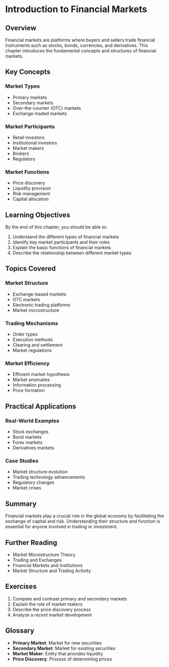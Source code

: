 # Introduction to Financial Markets

## Overview

Financial markets are platforms where buyers and sellers trade financial instruments such as stocks, bonds, currencies, and derivatives. This chapter introduces the fundamental concepts and structures of financial markets.

## Key Concepts

### Market Types
- Primary markets
- Secondary markets
- Over-the-counter (OTC) markets
- Exchange-traded markets

### Market Participants
- Retail investors
- Institutional investors
- Market makers
- Brokers
- Regulators

### Market Functions
- Price discovery
- Liquidity provision
- Risk management
- Capital allocation

## Learning Objectives

By the end of this chapter, you should be able to:
1. Understand the different types of financial markets
2. Identify key market participants and their roles
3. Explain the basic functions of financial markets
4. Describe the relationship between different market types

## Topics Covered

### Market Structure
- Exchange-based markets
- OTC markets
- Electronic trading platforms
- Market microstructure

### Trading Mechanisms
- Order types
- Execution methods
- Clearing and settlement
- Market regulations

### Market Efficiency
- Efficient market hypothesis
- Market anomalies
- Information processing
- Price formation

## Practical Applications

### Real-World Examples
- Stock exchanges
- Bond markets
- Forex markets
- Derivatives markets

### Case Studies
- Market structure evolution
- Trading technology advancements
- Regulatory changes
- Market crises

## Summary

Financial markets play a crucial role in the global economy by facilitating the exchange of capital and risk. Understanding their structure and function is essential for anyone involved in trading or investment.

## Further Reading

- Market Microstructure Theory
- Trading and Exchanges
- Financial Markets and Institutions
- Market Structure and Trading Activity

## Exercises

1. Compare and contrast primary and secondary markets
2. Explain the role of market makers
3. Describe the price discovery process
4. Analyze a recent market development

## Glossary

- **Primary Market**: Market for new securities
- **Secondary Market**: Market for existing securities
- **Market Maker**: Entity that provides liquidity
- **Price Discovery**: Process of determining prices 